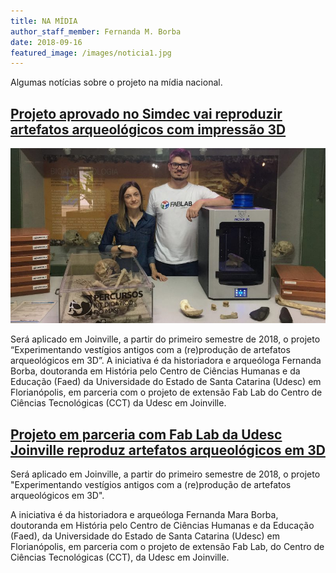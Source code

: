 ```yaml
---
title: NA MÍDIA
author_staff_member: Fernanda M. Borba
date: 2018-09-16
featured_image: /images/noticia1.jpg
---
```


Algumas notícias sobre o projeto na mídia nacional.

<h2>
<a href="https://omirantejoinville.com.br/2017/11/24/projeto-aprovado-no-simdec-vai-reproduzir-artefatos-arqueologicos-com-impressao-3d/">Projeto aprovado no Simdec vai reproduzir artefatos arqueológicos com impressão 3D</a>
</h2>

<center><img src="/images/noticia1.jpg" /></center>
<p>Será aplicado em Joinville, a partir do primeiro semestre de 2018, o projeto “Experimentando vestígios antigos com a (re)produção de artefatos arqueológicos em 3D”. A iniciativa é da historiadora e arqueóloga Fernanda Borba, doutoranda em História pelo Centro de Ciências Humanas e da Educação (Faed) da Universidade do Estado de Santa Catarina (Udesc) em Florianópolis, em parceria com o projeto de extensão Fab Lab do Centro de Ciências Tecnológicas (CCT) da Udesc em Joinville.</p>


<h2>
<a href="https://www.udesc.br/noticia/projeto_em_parceria_com_fab_lab_da_udesc_joinville_reproduz_artefatos_arqueologicos_em_3d">Projeto em parceria com Fab Lab da Udesc Joinville reproduz artefatos arqueológicos em 3D</a>
</h2>

<p>
Será aplicado em Joinville, a partir do primeiro semestre de 2018, o projeto "Experimentando vestígios antigos com a (re)produção de artefatos arqueológicos em 3D".
</p>

<p>
A iniciativa é da historiadora e arqueóloga Fernanda Mara Borba, doutoranda em História pelo Centro de Ciências Humanas e da Educação (Faed), da Universidade do Estado de Santa Catarina (Udesc) em Florianópolis, em parceria com o projeto de extensão Fab Lab, do Centro de Ciências Tecnológicas (CCT), da Udesc em Joinville.
</p>
